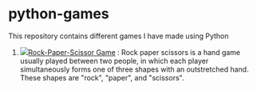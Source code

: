 # python-games
This repository contains different games I have made using Python

1. <img src = 'https://img.discogs.com/LZZGwY6tE-aua7yd8YMfOUHT6I4=/fit-in/600x242/filters:strip_icc():format(jpeg):mode_rgb():quality(90)/discogs-images/L-1118477-1481560705-7565.jpeg.jpg'>[Rock-Paper-Scissor Game](https://github.com/ArnabC27/python-games/blob/main/rock_paper_scissor.py) : Rock paper scissors is a hand game usually played between two people, in which each player simultaneously forms one of three shapes with an outstretched hand. These shapes are "rock", "paper", and "scissors".

